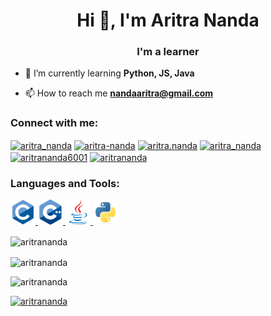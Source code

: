 <h1 align="center">Hi 👋, I'm Aritra Nanda</h1>
<h3 align="center">I'm a learner</h3>


- 🌱 I’m currently learning **Python, JS, Java**

- 📫 How to reach me **nandaaritra@gmail.com**

<h3 align="left">Connect with me:</h3>
<p align="left">
<a href="https://twitter.com/aritra_nanda" target="blank"><img align="center" src="https://raw.githubusercontent.com/rahuldkjain/github-profile-readme-generator/master/src/images/icons/Social/twitter.svg" alt="aritra_nanda" height="30" width="40" /></a>
<a href="https://linkedin.com/in/aritra-nanda" target="blank"><img align="center" src="https://raw.githubusercontent.com/rahuldkjain/github-profile-readme-generator/master/src/images/icons/Social/linked-in-alt.svg" alt="aritra-nanda" height="30" width="40" /></a>
<a href="https://fb.com/aritra.nanda" target="blank"><img align="center" src="https://raw.githubusercontent.com/rahuldkjain/github-profile-readme-generator/master/src/images/icons/Social/facebook.svg" alt="aritra.nanda" height="30" width="40" /></a>
<a href="https://instagram.com/aritra_nanda" target="blank"><img align="center" src="https://raw.githubusercontent.com/rahuldkjain/github-profile-readme-generator/master/src/images/icons/Social/instagram.svg" alt="aritra_nanda" height="30" width="40" /></a>
<a href="https://www.youtube.com/c/aritrananda6001" target="blank"><img align="center" src="https://raw.githubusercontent.com/rahuldkjain/github-profile-readme-generator/master/src/images/icons/Social/youtube.svg" alt="aritrananda6001" height="30" width="40" /></a>
<a href="https://discord.gg/aritrananda" target="blank"><img align="center" src="https://raw.githubusercontent.com/rahuldkjain/github-profile-readme-generator/master/src/images/icons/Social/discord.svg" alt="aritrananda" height="30" width="40" /></a>
</p>

<h3 align="left">Languages and Tools:</h3>
<p align="left"> <a href="https://www.cprogramming.com/" target="_blank" rel="noreferrer"> <img src="https://raw.githubusercontent.com/devicons/devicon/master/icons/c/c-original.svg" alt="c" width="40" height="40"/> </a> <a href="https://www.w3schools.com/cpp/" target="_blank" rel="noreferrer"> <img src="https://raw.githubusercontent.com/devicons/devicon/master/icons/cplusplus/cplusplus-original.svg" alt="cplusplus" width="40" height="40"/> </a> <a href="https://www.java.com" target="_blank" rel="noreferrer"> <img src="https://raw.githubusercontent.com/devicons/devicon/master/icons/java/java-original.svg" alt="java" width="40" height="40"/> </a> <a href="https://www.python.org" target="_blank" rel="noreferrer"> <img src="https://raw.githubusercontent.com/devicons/devicon/master/icons/python/python-original.svg" alt="python" width="40" height="40"/> </a> </p>

<p><img align="center" src="https://github-readme-stats.vercel.app/api/top-langs?username=aritrananda&show_icons=true&locale=en&layout=compact" alt="aritrananda" /></p>

<p><img align="center" src="https://github-readme-streak-stats.herokuapp.com/?user=aritrananda&" alt="aritrananda" /></p>


<p align="left"> <img src="https://komarev.com/ghpvc/?username=aritrananda&label=Profile%20views&color=0e75b6&style=flat" alt="aritrananda" /> </p>
<p align="left"> <a href="https://github.com/ryo-ma/github-profile-trophy"><img src="https://github-profile-trophy.vercel.app/?username=aritrananda" alt="aritrananda" /></a> </p>
